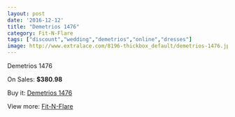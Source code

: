 ```yaml
---
layout: post
date: '2016-12-12'
title: "Demetrios 1476"
category: Fit-N-Flare
tags: ["discount","wedding","demetrios","online","dresses"]
image: http://www.extralace.com/8196-thickbox_default/demetrios-1476.jpg
---
```

Demetrios 1476

On Sales: **$380.98**
<a href="https://www.extralace.com/fit-n-flare/3888-demetrios-1476.html"><amp-img layout="responsive" width="600" height="600" src="//www.extralace.com/8196-thickbox_default/demetrios-1476.jpg" alt="Demetrios 1476 0" /></a>
<a href="https://www.extralace.com/fit-n-flare/3888-demetrios-1476.html"><amp-img layout="responsive" width="600" height="600" src="//www.extralace.com/8197-thickbox_default/demetrios-1476.jpg" alt="Demetrios 1476 1" /></a>
<a href="https://www.extralace.com/fit-n-flare/3888-demetrios-1476.html"><amp-img layout="responsive" width="600" height="600" src="//www.extralace.com/8198-thickbox_default/demetrios-1476.jpg" alt="Demetrios 1476 2" /></a>

Buy it: [Demetrios 1476](https://www.extralace.com/fit-n-flare/3888-demetrios-1476.html "Demetrios 1476")

View more: [Fit-N-Flare](https://www.extralace.com/4-fit-n-flare "Fit-N-Flare")